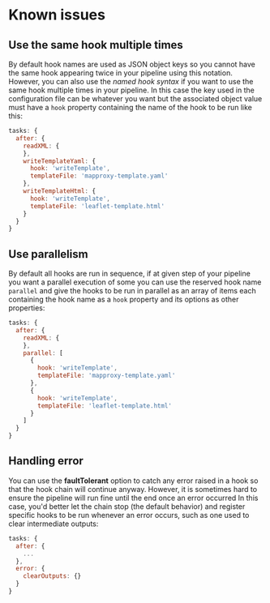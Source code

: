 # Known issues

## Use the same hook multiple times

By default hook names are used as JSON object keys so you cannot have the same hook appearing twice in your pipeline using this notation. However, you can also use the *named hook syntax* if you want to use the same hook multiple times in your pipeline. In this case the key used in the configuration file can be whatever you want but the associated object value must have a `hook` property containing the name of the hook to be run like this:

```js
tasks: {
  after: {
    readXML: {
    },
    writeTemplateYaml: {
      hook: 'writeTemplate',
      templateFile: 'mapproxy-template.yaml'
    },
    writeTemplateHtml: {
      hook: 'writeTemplate',
      templateFile: 'leaflet-template.html'
    }
  }
}
```

## Use parallelism

By default all hooks are run in sequence, if at given step of your pipeline you want a parallel execution of some you can use the reserved hook name `parallel` and give the hooks to be run in parallel as an array of items each containing the hook name as a `hook` property and its options as other properties:

```js
tasks: {
  after: {
    readXML: {
    },
    parallel: [
      {
        hook: 'writeTemplate',
        templateFile: 'mapproxy-template.yaml'
      },
      {
        hook: 'writeTemplate',
        templateFile: 'leaflet-template.html'
      }
    ]
  }
}
```

## Handling error

You can use the **faultTolerant** option to catch any error raised in a hook so that the hook chain will continue anyway. However, it is sometimes hard to ensure the pipeline will run fine until the end once an error occurred In this case, you'd better let the chain stop (the default behavior) and register specific hooks to be run whenever an error occurs, such as one used to clear intermediate outputs:

```js
tasks: {
  after: {
    ...
  },
  error: {
    clearOutputs: {}
  }
}
```
